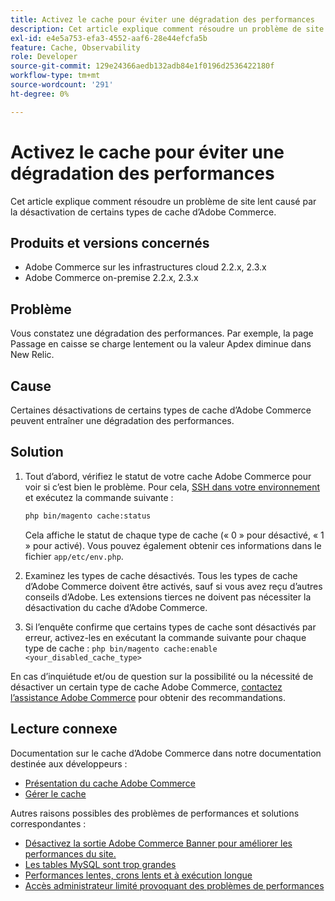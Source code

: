 ```yaml
---
title: Activez le cache pour éviter une dégradation des performances
description: Cet article explique comment résoudre un problème de site lent causé par la désactivation de certains types de cache d’Adobe Commerce.
exl-id: e4e5a753-efa3-4552-aaf6-28e44efcfa5b
feature: Cache, Observability
role: Developer
source-git-commit: 129e24366aedb132adb84e1f0196d2536422180f
workflow-type: tm+mt
source-wordcount: '291'
ht-degree: 0%

---
```


# Activez le cache pour éviter une dégradation des performances

Cet article explique comment résoudre un problème de site lent causé par la désactivation de certains types de cache d’Adobe Commerce.

## Produits et versions concernés

* Adobe Commerce sur les infrastructures cloud 2.2.x, 2.3.x
* Adobe Commerce on-premise 2.2.x, 2.3.x

## Problème

Vous constatez une dégradation des performances. Par exemple, la page Passage en caisse se charge lentement ou la valeur Apdex diminue dans New Relic.

## Cause

Certaines désactivations de certains types de cache d’Adobe Commerce peuvent entraîner une dégradation des performances.

## Solution

1. Tout d’abord, vérifiez le statut de votre cache Adobe Commerce pour voir si c’est bien le problème. Pour cela, [SSH dans votre environnement](https://experienceleague.adobe.com/fr/docs/commerce-cloud-service/user-guide/develop/secure-connections#ssh) et exécutez la commande suivante :

   ```bash
   php bin/magento cache:status
   ```

   Cela affiche le statut de chaque type de cache (« 0 » pour désactivé, « 1 » pour activé). Vous pouvez également obtenir ces informations dans le fichier `app/etc/env.php`.

1. Examinez les types de cache désactivés. Tous les types de cache d’Adobe Commerce doivent être activés, sauf si vous avez reçu d’autres conseils d’Adobe. Les extensions tierces ne doivent pas nécessiter la désactivation du cache d’Adobe Commerce.
1. Si l’enquête confirme que certains types de cache sont désactivés par erreur, activez-les en exécutant la commande suivante pour chaque type de cache : `php bin/magento cache:enable <your_disabled_cache_type>`

En cas d’inquiétude et/ou de question sur la possibilité ou la nécessité de désactiver un certain type de cache Adobe Commerce, [contactez l’assistance Adobe Commerce](/help/help-center-guide/help-center/magento-help-center-user-guide.md#submit-ticket) pour obtenir des recommandations.

## Lecture connexe

Documentation sur le cache d’Adobe Commerce dans notre documentation destinée aux développeurs :

* [Présentation du cache Adobe Commerce](https://developer.adobe.com/commerce/frontend-core/guide/caching/)
* [ Gérer le cache ](https://experienceleague.adobe.com/fr/docs/commerce-operations/configuration-guide/cli/manage-cache)

Autres raisons possibles des problèmes de performances et solutions correspondantes :

* [Désactivez la sortie Adobe Commerce Banner pour améliorer les performances du site.](/help/troubleshooting/miscellaneous/disable-magento-banner-output-to-improve-site-performance.md)
* [Les tables MySQL sont trop grandes](https://experienceleague.adobe.com/fr/docs/experience-cloud-kcs/kbarticles/ka-26945)
* [Performances lentes, crons lents et à exécution longue](/help/troubleshooting/miscellaneous/slow-performance-slow-and-long-running-crons.md)
* [Accès administrateur limité provoquant des problèmes de performances](/help/troubleshooting/miscellaneous/restricted-admin-access-causing-performance-issues.md)

